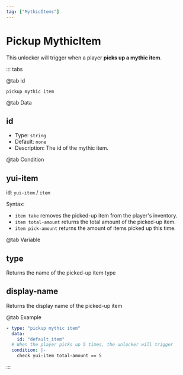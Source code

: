```yaml
---
tag: ["MythicItems"]
---
```


# Pickup MythicItem

This unlocker will trigger when a player **picks up a mythic item**.

::: tabs

@tab id

`pickup mythic item`

@tab Data

## id <Badge text="Required" type="tip" />

- Type: `string`
- Default: `none`
- Description: The id of the mythic item.

@tab Condition

## yui-item

id: `yui-item` / `item`

Syntax:
- `item take` removes the picked-up item from the player's inventory.
- `item total-amount` returns the total amount of the picked-up item.
- `item pick-amount` returns the amount of items picked up this time.

@tab Variable

## type
Returns the name of the picked-up item type

## display-name
Returns the display name of the picked-up item

@tab Example

```yaml
- type: "pickup mythic item"
  data:
    id: "default_item"
  # When the player picks up 5 times, the unlocker will trigger
  condition: |-
    check yui-item total-amount == 5
```

:::